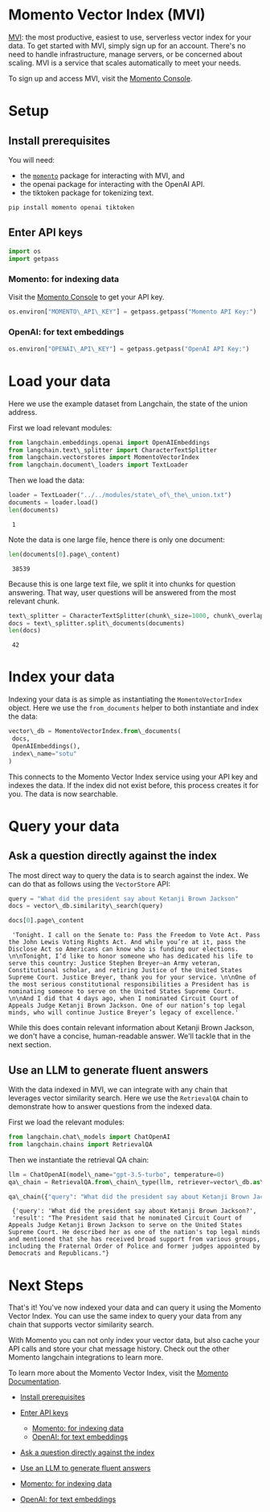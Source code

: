 # Momento Vector Index (MVI)

[MVI](https://gomomento.com): the most productive, easiest to use, serverless vector index for your data. To get started with MVI, simply sign up for an account. There's no need to handle infrastructure, manage servers, or be concerned about scaling. MVI is a service that scales automatically to meet your needs.

To sign up and access MVI, visit the [Momento Console](https://console.gomomento.com).

# Setup

## Install prerequisites[​](#install-prerequisites "Direct link to Install prerequisites")

You will need:

- the [`momento`](https://pypi.org/project/momento/) package for interacting with MVI, and
- the openai package for interacting with the OpenAI API.
- the tiktoken package for tokenizing text.

```bash
pip install momento openai tiktoken  

```

## Enter API keys[​](#enter-api-keys "Direct link to Enter API keys")

```python
import os  
import getpass  

```

### Momento: for indexing data[​](#momento-for-indexing-data "Direct link to Momento: for indexing data")

Visit the [Momento Console](https://console.gomomento.com) to get your API key.

```python
os.environ["MOMENTO\_API\_KEY"] = getpass.getpass("Momento API Key:")  

```

### OpenAI: for text embeddings[​](#openai-for-text-embeddings "Direct link to OpenAI: for text embeddings")

```python
os.environ["OPENAI\_API\_KEY"] = getpass.getpass("OpenAI API Key:")  

```

# Load your data

Here we use the example dataset from Langchain, the state of the union address.

First we load relevant modules:

```python
from langchain.embeddings.openai import OpenAIEmbeddings  
from langchain.text\_splitter import CharacterTextSplitter  
from langchain.vectorstores import MomentoVectorIndex  
from langchain.document\_loaders import TextLoader  

```

Then we load the data:

```python
loader = TextLoader("../../modules/state\_of\_the\_union.txt")  
documents = loader.load()  
len(documents)  

```

```text
 1  

```

Note the data is one large file, hence there is only one document:

```python
len(documents[0].page\_content)  

```

```text
 38539  

```

Because this is one large text file, we split it into chunks for question answering. That way, user questions will be answered from the most relevant chunk.

```python
text\_splitter = CharacterTextSplitter(chunk\_size=1000, chunk\_overlap=0)  
docs = text\_splitter.split\_documents(documents)  
len(docs)  

```

```text
 42  

```

# Index your data

Indexing your data is as simple as instantiating the `MomentoVectorIndex` object. Here we use the `from_documents` helper to both instantiate and index the data:

```python
vector\_db = MomentoVectorIndex.from\_documents(  
 docs,  
 OpenAIEmbeddings(),  
 index\_name="sotu"  
)  

```

This connects to the Momento Vector Index service using your API key and indexes the data. If the index did not exist before, this process creates it for you. The data is now searchable.

# Query your data

## Ask a question directly against the index[​](#ask-a-question-directly-against-the-index "Direct link to Ask a question directly against the index")

The most direct way to query the data is to search against the index. We can do that as follows using the `VectorStore` API:

```python
query = "What did the president say about Ketanji Brown Jackson"  
docs = vector\_db.similarity\_search(query)  

```

```python
docs[0].page\_content  

```

```text
 'Tonight. I call on the Senate to: Pass the Freedom to Vote Act. Pass the John Lewis Voting Rights Act. And while you’re at it, pass the Disclose Act so Americans can know who is funding our elections. \n\nTonight, I’d like to honor someone who has dedicated his life to serve this country: Justice Stephen Breyer—an Army veteran, Constitutional scholar, and retiring Justice of the United States Supreme Court. Justice Breyer, thank you for your service. \n\nOne of the most serious constitutional responsibilities a President has is nominating someone to serve on the United States Supreme Court. \n\nAnd I did that 4 days ago, when I nominated Circuit Court of Appeals Judge Ketanji Brown Jackson. One of our nation’s top legal minds, who will continue Justice Breyer’s legacy of excellence.'  

```

While this does contain relevant information about Ketanji Brown Jackson, we don't have a concise, human-readable answer. We'll tackle that in the next section.

## Use an LLM to generate fluent answers[​](#use-an-llm-to-generate-fluent-answers "Direct link to Use an LLM to generate fluent answers")

With the data indexed in MVI, we can integrate with any chain that leverages vector similarity search. Here we use the `RetrievalQA` chain to demonstrate how to answer questions from the indexed data.

First we load the relevant modules:

```python
from langchain.chat\_models import ChatOpenAI  
from langchain.chains import RetrievalQA  

```

Then we instantiate the retrieval QA chain:

```python
llm = ChatOpenAI(model\_name="gpt-3.5-turbo", temperature=0)  
qa\_chain = RetrievalQA.from\_chain\_type(llm, retriever=vector\_db.as\_retriever())  

```

```python
qa\_chain({"query": "What did the president say about Ketanji Brown Jackson?"})  

```

```text
 {'query': 'What did the president say about Ketanji Brown Jackson?',  
 'result': "The President said that he nominated Circuit Court of Appeals Judge Ketanji Brown Jackson to serve on the United States Supreme Court. He described her as one of the nation's top legal minds and mentioned that she has received broad support from various groups, including the Fraternal Order of Police and former judges appointed by Democrats and Republicans."}  

```

# Next Steps

That's it! You've now indexed your data and can query it using the Momento Vector Index. You can use the same index to query your data from any chain that supports vector similarity search.

With Momento you can not only index your vector data, but also cache your API calls and store your chat message history. Check out the other Momento langchain integrations to learn more.

To learn more about the Momento Vector Index, visit the [Momento Documentation](https://docs.gomomento.com).

- [Install prerequisites](#install-prerequisites)

- [Enter API keys](#enter-api-keys)

  - [Momento: for indexing data](#momento-for-indexing-data)
  - [OpenAI: for text embeddings](#openai-for-text-embeddings)

- [Ask a question directly against the index](#ask-a-question-directly-against-the-index)

- [Use an LLM to generate fluent answers](#use-an-llm-to-generate-fluent-answers)

- [Momento: for indexing data](#momento-for-indexing-data)

- [OpenAI: for text embeddings](#openai-for-text-embeddings)
